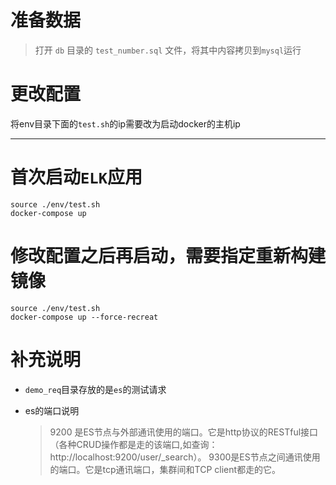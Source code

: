 # 准备数据
> 打开 `db` 目录的 `test_number.sql` 文件，将其中内容拷贝到`mysql`运行

# 更改配置
将env目录下面的`test.sh`的ip需要改为启动docker的主机ip

---


# 首次启动`ELK`应用
```shell
source ./env/test.sh
docker-compose up

```

# 修改配置之后再启动，需要指定重新构建镜像
```shell
source ./env/test.sh
docker-compose up --force-recreat

```


# 补充说明
* `demo_req`目录存放的是`es`的测试请求

* es的端口说明
	> 9200 是ES节点与外部通讯使用的端口。它是http协议的RESTful接口（各种CRUD操作都是走的该端口,如查询：http://localhost:9200/user/_search）。
	> 9300是ES节点之间通讯使用的端口。它是tcp通讯端口，集群间和TCP client都走的它。





